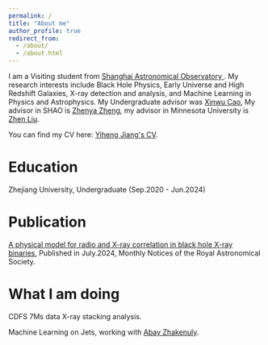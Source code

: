 ```yaml
---
permalink: /
title: "About me"
author_profile: true
redirect_from: 
  - /about/
  - /about.html
---
```


I am a Visiting student from [Shanghai Astronomical Observatory ](http://www.shao.cas.cn/). My research interests include Black Hole Physics, Early Universe and High Redshift Galaxies, X-ray detection and analysis, and Machine Learning in Physics and Astrophysics. My Undergraduate advisor was [Xinwu Cao](https://person.zju.edu.cn/0019144), My advisor in SHAO is [Zhenya Zheng](http://www.shao.cas.cn/sourcedb/zw/zjrck/201804/t20180403_4991274.html), my advisor in Minnesota University is [Zhen Liu](https://cse.umn.edu/physics/zhen-liu).

You can find my CV here: [Yiheng Jiang's CV](../assets/YihengJiang_resume.pdf).

Education
======
Zhejiang University, Undergraduate (Sep.2020 - Jun.2024)

Publication
======
[A physical model for radio and X-ray correlation in black hole X-ray binaries](https://doi.org/10.1093/mnras/stae1777), Published in July.2024, Monthly Notices of the Royal Astronomical Society.

What I am doing
======
CDFS 7Ms data X-ray stacking analysis.

Machine Learning on Jets, working with [Abay Zhakenuly](https://cse.umn.edu/physics/abay-zhakenuly).
